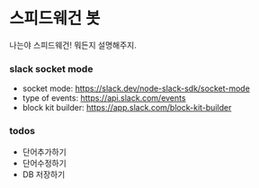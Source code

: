 # 스피드웨건 봇

나는야 스피드웨건! 뭐든지 설명해주지.

### slack socket mode

- socket mode: https://slack.dev/node-slack-sdk/socket-mode
- type of events: https://api.slack.com/events
- block kit builder: https://app.slack.com/block-kit-builder

### todos

- 단어추가하기
- 단어수정하기
- DB 저장하기

